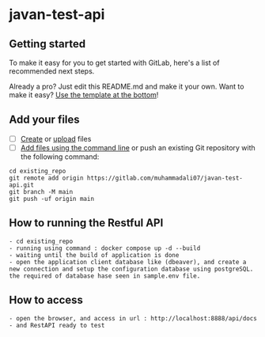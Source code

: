 # javan-test-api



## Getting started

To make it easy for you to get started with GitLab, here's a list of recommended next steps.

Already a pro? Just edit this README.md and make it your own. Want to make it easy? [Use the template at the bottom](#editing-this-readme)!

## Add your files

- [ ] [Create](https://docs.gitlab.com/ee/user/project/repository/web_editor.html#create-a-file) or [upload](https://docs.gitlab.com/ee/user/project/repository/web_editor.html#upload-a-file) files
- [ ] [Add files using the command line](https://docs.gitlab.com/ee/gitlab-basics/add-file.html#add-a-file-using-the-command-line) or push an existing Git repository with the following command:

```
cd existing_repo
git remote add origin https://gitlab.com/muhammadali07/javan-test-api.git
git branch -M main
git push -uf origin main
```

## How to running the Restful API 

```
- cd existing_repo
- running using command : docker compose up -d --build
- waiting until the build of application is done
- open the application client database like (dbeaver), and create a new connection and setup the configuration database using postgreSQL. the required of database hase seen in sample.env file.
```

## How to access 

```
- open the browser, and access in url : http://localhost:8888/api/docs
- and RestAPI ready to test
```

